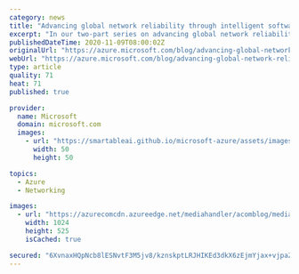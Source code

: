 ```yaml
---
category: news
title: "Advancing global network reliability through intelligent software—part 1 of 2"
excerpt: "In our two-part series on advancing global network reliability through intelligent software, we explain how we’ve approached our network design, and how we’re constantly working to improve both reliability and performance."
publishedDateTime: 2020-11-09T08:00:02Z
originalUrl: "https://azure.microsoft.com/blog/advancing-global-network-reliability-through-intelligent-software-part-1-of-2/"
webUrl: "https://azure.microsoft.com/blog/advancing-global-network-reliability-through-intelligent-software-part-1-of-2/"
type: article
quality: 71
heat: 71
published: true

provider:
  name: Microsoft
  domain: microsoft.com
  images:
    - url: "https://smartableai.github.io/microsoft-azure/assets/images/organizations/microsoft.com-50x50.jpg"
      width: 50
      height: 50

topics:
  - Azure
  - Networking

images:
  - url: "https://azurecomcdn.azureedge.net/mediahandler/acomblog/media/Default/blog/5f1b2ac0-1d6e-4331-86e4-748ec2a7a13f.png"
    width: 1024
    height: 525
    isCached: true

secured: "6XvnaxHQpNcb8lESNvtF3M5jv8/kznskptLRJHIKEd3dkX6zEjmYjax+vjpaZgMUx74n8s7wfSS2DWsReXFHRUpWxTd2m1E/BPq3UW/55UrLK9w+J8tgkXJ3+/LT7e6FAGmci0SfCM+JifmneHjGPESnZAAtx+MXTizNaOth96O/6eMQrbup8mCl1cApMWuBJht5zjGxsaGR6a64/eT72a/dqWWIVsygb2ZNNDP5v+csyqtCs2yCdKOJ88HY5Hh8AWVz0hv7kkaLurEH9rNVX524mOAhNLVDXuTkijeT+/cwrTeEqfRAEyyKOH423yd4fbj0kZXuDoxafoJbYBleI9bK0l3A+pVp8Pi1RNZbZlU=;WK+Qvz/BYfPWz/qD3oGTtA=="
---
```


